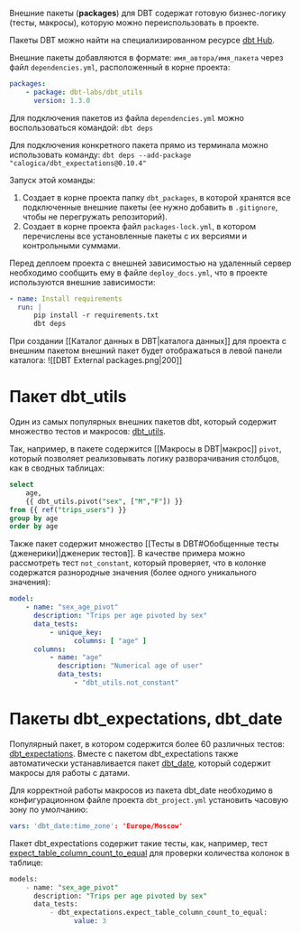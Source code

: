 Внешние пакеты (**packages**) для DBT содержат готовую бизнес-логику (тесты, макросы), которую можно переиспользовать в проекте. 

Пакеты DBT можно найти на специализированном ресурсе [dbt Hub](https://hub.getdbt.com/).

Внешние пакеты добавляются в формате: `имя_автора/имя_пакета` через файл `dependencies.yml`, расположенный в корне проекта:
```yml
packages: 
	- package: dbt-labs/dbt_utils 
	  version: 1.3.0
```

Для подключения пакетов из файла `dependencies.yml` можно воспользоваться командой:
`dbt deps`

Для подключения конкретного пакета прямо из терминала можно использовать команду:
`dbt deps --add-package "calogica/dbt_expectations@0.10.4"`

Запуск этой команды:
1. Создает в корне проекта папку `dbt_packages`, в которой хранятся все подключенные внешние пакеты (ее нужно добавить в `.gitignore`, чтобы не перегружать репозиторий).
2. Создает в корне проекта файл `packages-lock.yml`, в котором перечислены все установленные пакеты с их версиями и контрольными суммами.

Перед деплоем проекта с внешней зависимостью на удаленный сервер необходимо сообщить ему в файле `deploy_docs.yml`, что в проекте используются внешние зависимости:
```yml
- name: Install requirements 
  run: | 
	  pip install -r requirements.txt 
	  dbt deps
```

При создании [[Каталог данных в DBT|каталога данных]] для проекта с внешним пакетом внешний пакет будет отображаться в левой панели каталога:
![[DBT External packages.png|200]]

# Пакет dbt_utils
Один из самых популярных внешних пакетов dbt, который содержит множество тестов и макросов: [dbt_utils](https://hub.getdbt.com/dbt-labs/dbt_utils/latest/).

Так, например, в пакете содержится [[Макросы в DBT|макрос]] `pivot`, который позволяет реализовывать логику разворачивания столбцов, как в сводных таблицах:
```sql
select
	age,
	{{ dbt_utils.pivot("sex", ["M","F"]) }}
from {{ ref("trips_users") }}
group by age
order by age
```

Также пакет содержит множество [[Тесты в DBT#Обобщенные тесты (дженерики)|дженерик тестов]]. В качестве примера можно рассмотреть тест `not_constant`, который проверяет, что в колонке содержатся разнородные значения (более одного уникального значения):
```yml
model:
	- name: "sex_age_pivot"
	  description: "Trips per age pivoted by sex"
	  data_tests:
		  - unique_key:
			    columns: [ "age" ]
	  columns:
		  - name: "age"
		    description: "Numerical age of user"
		    data_tests:
			    - "dbt_utils.not_constant"
```

# Пакеты dbt_expectations, dbt_date
Популярный пакет, в котором содержится более 60 различных тестов: [dbt_expectations](https://hub.getdbt.com/calogica/dbt_expectations/latest/).
Вместе с пакетом dbt_expectations также автоматически устанавливается пакет [dbt_date](https://hub.getdbt.com/calogica/dbt_date/latest/), который содержит макросы для работы с датами.

Для корректной работы макросов из пакета dbt_date необходимо в конфигурационном файле проекта `dbt_project.yml` установить часовую зону по умолчанию:
```yml
vars: 'dbt_date:time_zone': 'Europe/Moscow'
```

Пакет dbt_expectations содержит такие тесты, как, например, тест [expect_table_column_count_to_equal](https://github.com/calogica/dbt-expectations#expect_table_column_count_to_equal) для проверки количества колонок в таблице:
```sql
models:
	- name: "sex_age_pivot"
	  description: "Trips per age pivoted by sex"
	  data_tests:
		  - dbt_expectations.expect_table_column_count_to_equal:
			    value: 3
```


